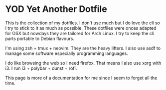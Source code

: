 # YOD Yet Another Dotfile

This is the collection of my dotfiles. I don't use much but I do love the cli so I try to stick to it as much as possible. These dotfiles were onces adapted for OSX but nowdays they are tailored for Arch Linux. I try to keep the cli parts portable to Debian flavours.

I'm using zsh + tmux + neovim. They are the heavy lifters. I also use asdf to manage some software especially programming languages.

I do like browsing the web so I need firefox. That means I also use xorg with i3. I run i3 + polybar + dunst + rofi.

This page is more of a documentation for me since I seem to forget all the time.